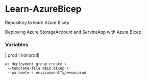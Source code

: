 # Learn-AzureBicep
Repository to learn Azure Bicep

Deploying Azure StorageAccount and ServiceApp with Azure Bicep.

### Variables
| prod | nonprod|

 ```
 az deployment group create \
  --template-file main.bicep \
  --parameters environmentType=nonprod
```